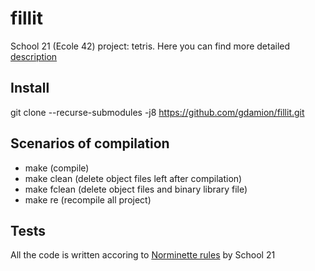 # fillit
School 21 (Ecole 42) project: tetris.
Here you can find more detailed [description](https://github.com/gdamion/fillit/blob/master/fillit.en.pdf)
## Install
git clone --recurse-submodules -j8 https://github.com/gdamion/fillit.git
## Scenarios of compilation
- make (compile)
- make clean (delete object files left after compilation)
- make fclean (delete object files and binary library file) 
- make re (recompile all project)
## Tests
All the code is written accoring to [Norminette rules](https://github.com/gdamion/Norminette) by School 21

